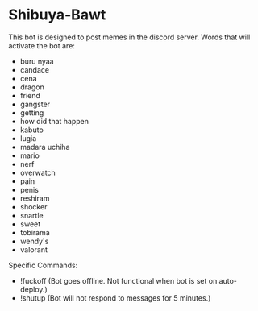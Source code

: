 # Shibuya-Bawt

This bot is designed to post memes in the discord server. Words that will activate the bot are:

- buru nyaa  
- candace  
- cena  
- dragon  
- friend  
- gangster  
- getting  
- how did that happen  
- kabuto  
- lugia  
- madara uchiha  
- mario  
- nerf  
- overwatch  
- pain  
- penis  
- reshiram  
- shocker  
- snartle  
- sweet  
- tobirama  
- wendy's  
- valorant  

Specific Commands:
- !fuckoff (Bot goes offline. Not functional when bot is set on auto-deploy.)
- !shutup (Bot will not respond to messages for 5 minutes.)
